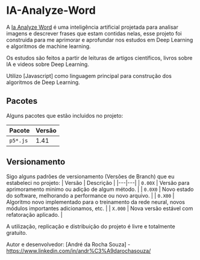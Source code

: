 # IA-Analyze-Word

A [Ia Analyze Word](https://github.com/andrerochasouza/IA-Analyze-Word) é uma inteligência artificial projetada para analisar imagens e descrever frases que estam contidas nelas, esse projeto foi construida para me aprimorar e aprofundar nos estudos em Deep Learning e algoritmos de machine learning.

Os estudos são feitos a partir de leituras de artigos científicos, livros sobre IA e videos sobre Deep Learning.

Utilizo [Javascript] como linguagem principal para construção dos algoritmos de Deep Learning.

## Pacotes
Alguns pacotes que estão incluidos no projeto:

| Pacote | Versão |
|---|---|
| `p5*.js` | 1.41 |

## Versionamento
Sigo alguns padrões de versionamento (Versões de Branch) que eu estabeleci no projeto:
| Versão | Descrição |
|---|---|
| `0.00X` | Versão para aprimoramento minimo ou adição de algum método. |
| `0.0X0` | Novo estado do software, melhorando a performance ou novo arquivo. |
| `0.X00` | Algoritmo novo implementado para o treinamento da rede neural, novos módulos importantes adicionamos, etc. |
| `X.000` | Nova versão estável com refatoração aplicado. |


A utilização, replicação e distribuição do projeto é livre e totalmente gratuito.

Autor e desenvolvedor: [André da Rocha Souza] - https://www.linkedin.com/in/andr%C3%A9darochasouza/
